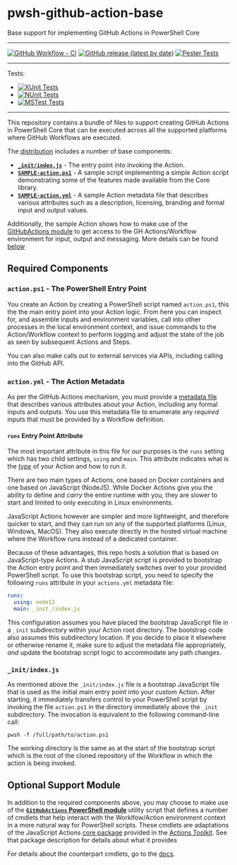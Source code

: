 # pwsh-github-action-base
Base support for implementing GitHub Actions in PowerShell Core

---

[![GitHub Workflow - CI](https://github.com/ebekker/pwsh-github-action-base/workflows/CI/badge.svg)](https://github.com/ebekker/pwsh-github-action-base/actions?workflow=CI)
[![GitHub release (latest by date)](https://img.shields.io/github/v/release/ebekker/pwsh-github-action-base)](https://github.com/ebekker/pwsh-github-action-base/releases/latest/download/pwsh-github-action-base-dist.zip)
[![Pester Tests](https://gist.githubusercontent.com/ebekker/bbe0eabece0e4e9c4c8d9e962ed93ea4/raw/pwsh-github-action-base_tests.md_badge.svg)](https://gist.github.com/ebekker/bbe0eabece0e4e9c4c8d9e962ed93ea4)

---

Tests:

* [![XUnit Tests](https://gist.github.com/ebekker/49933657cea4f772aef0320c94850f47/raw/dotnet-tests-report_xunit.md_badge.svg)](https://gist.github.com/ebekker/49933657cea4f772aef0320c94850f47)
* [![NUnit Tests](https://gist.github.com/ebekker/35d1803fbae717e5115bd58a5aa0f939/raw/dotnet-tests-report_nunit.md_badge.svg)](https://gist.github.com/ebekker/35d1803fbae717e5115bd58a5aa0f939)
* [![MSTest Tests](https://gist.github.com/ebekker/8c412f16593919d785696b2bc37f2d69/raw/dotnet-tests-report_mstest.md_badge.svg)](https://gist.github.com/ebekker/8c412f16593919d785696b2bc37f2d69)

---

This repository contains a bundle of files to support creating GitHub Actions
in PowerShell Core that can be executed across all the supported platforms
where GitHub Workflows are executed.

The [distribution](https://github.com/ebekker/pwsh-github-action-base/releases/latest/download/pwsh-github-action-base-dist.zip)
 includes a number of base components:

* **[`_init/index.js`](_init/index.js)** -
  The entry point into invoking the Action.
* **[`SAMPLE-action.ps1`](SAMPLE-action.ps1)** -
  A sample script implementing a simple Action script demonstrating some
  of the features made available from the Core  library.
* **[`SAMPLE-action.yml`](SAMPLE-action.yml)** -
  A sample Action metadata file that describes various attributes such as a
  description, licensing, branding and formal input and output values.

Additionally, the sample Action shows how to make use of the
[GitHubActions module](https://www.powershellgallery.com/packages/GitHubActions)
to get access to the GH Actions/Workflow environment for input, output
and messaging.  More details can be found [below](#optional-support-module)

## Required Components

### `action.ps1` - The PowerShell Entry Point

You create an Action by creating a PowerShell script named `action.ps1`, this the
the main entry point into your Action logic.  From here you can inspect for, and
assemble inputs and environment variables, call into other processes in the local
environment context, and issue commands to the Action/Workflow context to perform
logging and adjust the state of the job as seen by subsequent Actions and Steps.

You can also make calls out to external services via APIs, including calling into
the GitHub API.

### `action.yml` - The Action Metadata

As per the GitHub Actions mechanism, you must provide a
[metadata file](https://help.github.com/en/articles/metadata-syntax-for-github-actions)
that describes various attributes about your Action, including any formal inputs
and outputs. You use this metadata file to enumerate any _required_ inputs that
must be provided by a Workflow definition.

#### `runs` Entry Point Attribute

The most important attribute in this file for our purposes is the `runs`
setting which has two child settings, `using` and `main`.  This attribute
indicates what is the
[_type_](https://help.github.com/en/articles/about-actions#types-of-actions)
of your Action and how to run it.

There are two main types of Actions, one based on Docker containers and
one based on JavaScript (NodeJS).  While Docker Actions give you the ability
to define and _carry_ the entire runtime with you, they are slower to start
and limited to only executing in Linux environments.

JavaScript Actions however are simpler and more lightweight, and therefore
quicker to start, and they can run on any of the supported platforms
(Linux, Windows, MacOS).  They also execute directly in the hosted virtual
machine where the Workflow runs instead of a dedicated container.

Because of these advantages, this repo hosts a solution that is based on
JavaScript-type Actions.  A stub JavaScript script is provided to bootstrap
the Action entry point and then immediately switches over to your provided
PowerShell script.  To use this bootstrap script, you need to specify the
following `runs` attribute in your `actions.yml` metadata file:

```yaml
runs:
  using: node12
  main: _init_/index.js
```

This configuration assumes you have placed the bootstrap JavaScript file
in a `_init` subdirectory within your Action root directory.  The bootstrap
code also assumes this subdirectory location.  If you decide to place it
elsewhere or otherwise rename it, make sure to adjust the metadata file
appropriately, _and_ update the bootstrap script logic to accommodate any
path changes.

### `_init/index.js`

As mentioned above the `_init/index.js` file is a bootstrap JavaScript
file that is used as the initial main entry point into your custom
Action.  After starting, it immediately transfers control to your
PowerShell script by invoking the file `action.ps1` in the directory
immediately above the `_init` subdirectory.  The invocation is equivalent
to the following command-line call:

```pwsh
pwsh -f /full/path/to/action.ps1
```

The working directory is the same as at the start of the bootstrap
script which is the root of the cloned repository of the Workflow
in which the action is being invoked.

## Optional Support Module

In addition to the required components above, you may choose to make use of the
**[`GitHubActions` PowerShell module](https://www.powershellgallery.com/packages/GitHubActions)**
utility script that defines a number of cmdlets that help interact with the
Worklfow/Action environment context in a more natural way for PowerShell
scripts. These cmdlets are adaptations of the JavaScript Actions
[core package](https://github.com/actions/toolkit/tree/master/packages/core) provided in the
[Actions Toolkit](https://github.com/actions/toolkit).  See that package
description for details about what it provides

For details about the counterpart cmdlets, go to the
[docs](https://github.com/ebekker/pwsh-github-action-tools/blob/master/docs/GitHubActions/README.md).
